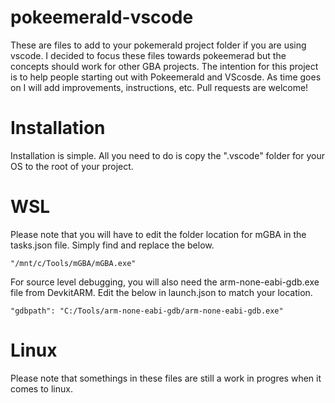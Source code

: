 # pokeemerald-vscode
These are files to add to your pokemerald project folder if you are using vscode. I decided to focus these files towards pokeemerad but the concepts should work for other GBA projects. The intention for this project is to help people starting out with Pokeemerald and VScosde. As time goes on I will add improvements, instructions, etc. Pull requests are welcome!

# Installation

Installation is simple. All you need to do is copy the ".vscode" folder for your OS to the root of your project.

# WSL

Please note that you will have to edit the folder location for mGBA in the tasks.json file. Simply find and replace the below.

```
"/mnt/c/Tools/mGBA/mGBA.exe"
```

For source level debugging, you will also need the arm-none-eabi-gdb.exe file from DevkitARM. Edit the below in launch.json to match your location.

```
"gdbpath": "C:/Tools/arm-none-eabi-gdb/arm-none-eabi-gdb.exe"
```

# Linux

Please note that somethings in these files are still a work in progres when it comes to linux.
